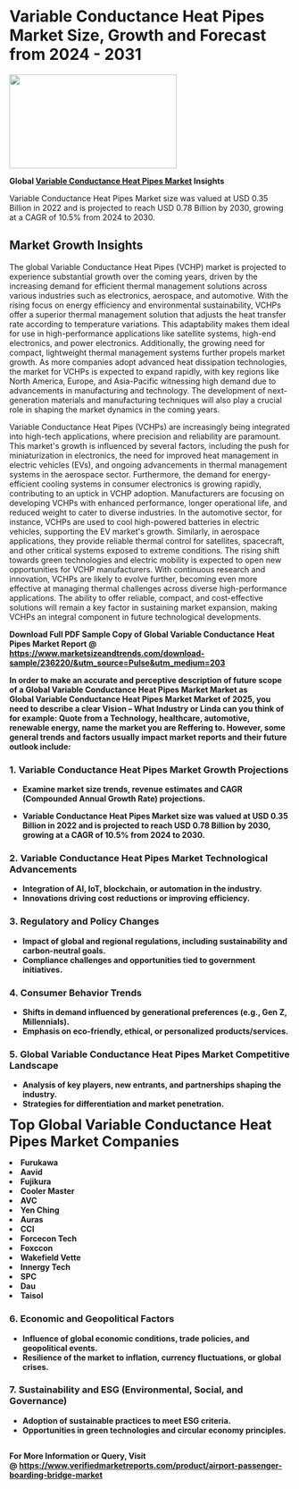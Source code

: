 <H1>Variable Conductance Heat Pipes Market Size, Growth and Forecast from 2024 - 2031</H1><img class="aligncenter size-medium wp-image-584254" src="https://thirdeyenews.in/wp-content/uploads/2024/09/Global-Market-Research-300x168.jpeg" alt="" width="300" height="168" /><p><strong>Global&nbsp;<a href="https://www.marketsizeandtrends.com/download-sample/236220/&amp;utm_source=Pulse&amp;utm_medium=203">Variable Conductance Heat Pipes Market</a> Insights</strong></p><p>Variable Conductance Heat Pipes Market size was valued at USD 0.35 Billion in 2022 and is projected to reach USD 0.78 Billion by 2030, growing at a CAGR of 10.5% from 2024 to 2030.</p><p><h2>Market Growth Insights</h2> <p>The global Variable Conductance Heat Pipes (VCHP) market is projected to experience substantial growth over the coming years, driven by the increasing demand for efficient thermal management solutions across various industries such as electronics, aerospace, and automotive. With the rising focus on energy efficiency and environmental sustainability, VCHPs offer a superior thermal management solution that adjusts the heat transfer rate according to temperature variations. This adaptability makes them ideal for use in high-performance applications like satellite systems, high-end electronics, and power electronics. Additionally, the growing need for compact, lightweight thermal management systems further propels market growth. As more companies adopt advanced heat dissipation technologies, the market for VCHPs is expected to expand rapidly, with key regions like North America, Europe, and Asia-Pacific witnessing high demand due to advancements in manufacturing and technology. The development of next-generation materials and manufacturing techniques will also play a crucial role in shaping the market dynamics in the coming years.</p> <p><strong></strong></p> <p>Variable Conductance Heat Pipes (VCHPs) are increasingly being integrated into high-tech applications, where precision and reliability are paramount. This market's growth is influenced by several factors, including the push for miniaturization in electronics, the need for improved heat management in electric vehicles (EVs), and ongoing advancements in thermal management systems in the aerospace sector. Furthermore, the demand for energy-efficient cooling systems in consumer electronics is growing rapidly, contributing to an uptick in VCHP adoption. Manufacturers are focusing on developing VCHPs with enhanced performance, longer operational life, and reduced weight to cater to diverse industries. In the automotive sector, for instance, VCHPs are used to cool high-powered batteries in electric vehicles, supporting the EV market's growth. Similarly, in aerospace applications, they provide reliable thermal control for satellites, spacecraft, and other critical systems exposed to extreme conditions. The rising shift towards green technologies and electric mobility is expected to open new opportunities for VCHP manufacturers. With continuous research and innovation, VCHPs are likely to evolve further, becoming even more effective at managing thermal challenges across diverse high-performance applications. The ability to offer reliable, compact, and cost-effective solutions will remain a key factor in sustaining market expansion, making VCHPs an integral component in future technological developments.</p> <p><strong></p><p><span class=""><strong>Download Full PDF Sample Copy of Global Variable Conductance Heat Pipes Market Report</strong> @ <a href="https://www.marketsizeandtrends.com/download-sample/236220/&amp;utm_source=Pulse&amp;utm_medium=203" target="_blank">https://www.marketsizeandtrends.com/download-sample/236220/&amp;utm_source=Pulse&amp;utm_medium=203</a></span></p><p>In order to make an accurate and perceptive description of future scope of a Global&nbsp;Variable Conductance Heat Pipes Market Market as Global&nbsp;Variable Conductance Heat Pipes Market Market of 2025, you need to describe a clear Vision &ndash; What Industry or Linda can you think of for example: Quote from a Technology, healthcare, automotive, renewable energy, name the market you are Reffering to. However, some general trends and factors usually impact market reports and their future outlook include:</p><h3>1.&nbsp;<strong>Variable Conductance Heat Pipes Market Growth Projections</strong></h3><ul><li>Examine market size trends, revenue estimates and CAGR (Compounded Annual Growth Rate) projections.</li><li><p>Variable Conductance Heat Pipes Market size was valued at USD 0.35 Billion in 2022 and is projected to reach USD 0.78 Billion by 2030, growing at a CAGR of 10.5% from 2024 to 2030.</p></li></ul><h3>2.&nbsp;<strong>Variable Conductance Heat Pipes Market Technological Advancements</strong></h3><ul><li>Integration of AI, IoT, blockchain, or automation in the industry.</li><li>Innovations driving cost reductions or improving efficiency.</li></ul><h3>3.&nbsp;<strong>Regulatory and Policy Changes</strong></h3><ul><li>Impact of global and regional regulations, including sustainability and carbon-neutral goals.</li><li>Compliance challenges and opportunities tied to government initiatives.</li></ul><h3>4.&nbsp;<strong>Consumer Behavior Trends</strong></h3><ul><li>Shifts in demand influenced by generational preferences (e.g., Gen Z, Millennials).</li><li>Emphasis on eco-friendly, ethical, or personalized products/services.</li></ul><h3>5.&nbsp;<strong>Global Variable Conductance Heat Pipes Market Competitive Landscape</strong></h3><ul><li>Analysis of key players, new entrants, and partnerships shaping the industry.</li><li>Strategies for differentiation and market penetration.</li></ul><p data-pm-slice="1 1 []"><span style="color: inherit; font-family: inherit; font-size: 25px;">Top Global Variable Conductance Heat Pipes Market Companies</span></p><div class="" data-test-id=""><p><li>Furukawa</li><li> Aavid</li><li> Fujikura</li><li> Cooler Master</li><li> AVC</li><li> Yen Ching</li><li> Auras</li><li> CCI</li><li> Forcecon Tech</li><li> Foxccon</li><li> Wakefield Vette</li><li> Innergy Tech</li><li> SPC</li><li> Dau</li><li> Taisol</li></p></div><h3>6.&nbsp;<strong>Economic and Geopolitical Factors</strong></h3><ul><li>Influence of global economic conditions, trade policies, and geopolitical events.</li><li>Resilience of the market to inflation, currency fluctuations, or global crises.</li></ul><h3>7.&nbsp;<strong>Sustainability and ESG (Environmental, Social, and Governance)</strong></h3><ul><li>Adoption of sustainable practices to meet ESG criteria.</li><li>Opportunities in green technologies and circular economy principles.</li></ul><h2><strong style="font-size: 14px;">For More Information or Query, Visit @&nbsp;</strong><a style="background-color: #ffffff; font-size: 14px;" href="https://www.marketsizeandtrends.com/report/variable-conductance-heat-pipes-market/" target="_blank">https://www.verifiedmarketreports.com/product/airport-passenger-boarding-bridge-market</a></h2>
